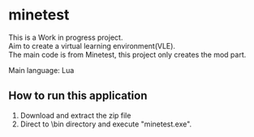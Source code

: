 # minetest
This is a Work in progress project.<br>
Aim to create a virtual learning environment(VLE).<br> 
The main code is from Minetest, this project only creates the mod part.

Main language: Lua

## How to run this application
1. Download and extract the zip file
2. Direct to \bin directory and execute "minetest.exe".
